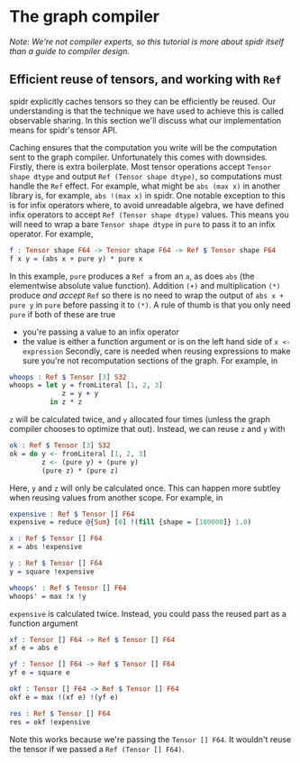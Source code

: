 <!--
Copyright 2023 Joel Berkeley

Licensed under the Apache License, Version 2.0 (the "License");
you may not use this file except in compliance with the License.
You may obtain a copy of the License at

    http://www.apache.org/licenses/LICENSE-2.0

Unless required by applicable law or agreed to in writing, software
distributed under the License is distributed on an "AS IS" BASIS,
WITHOUT WARRANTIES OR CONDITIONS OF ANY KIND, either express or implied.
See the License for the specific language governing permissions and
limitations under the License.
-->
# The graph compiler

_Note: We're not compiler experts, so this tutorial is more about spidr itself than a guide to compiler design._

## Efficient reuse of tensors, and working with `Ref`

spidr explicitly caches tensors so they can be efficiently be reused. Our understanding is that the technique we have used to achieve this is called observable sharing. In this section we'll discuss what our implementation means for spidr's tensor API.

Caching ensures that the computation you write will be the computation sent to the graph compiler. Unfortunately this comes with downsides. Firstly, there is extra boilerplate. Most tensor operations accept `Tensor shape dtype` and output `Ref (Tensor shape dtype)`, so computations must handle the `Ref` effect. For example, what might be `abs (max x)` in another library is, for example, `abs !(max x)` in spidr. One notable exception to this is for infix operators where, to avoid unreadable algebra, we have defined infix operators to accept `Ref (Tensor shape dtype)` values. This means you will need to wrap a bare `Tensor shape dtype` in `pure` to pass it to an infix operator. For example,
<!-- idris
import Literal
import Tensor
-->
```idris
f : Tensor shape F64 -> Tensor shape F64 -> Ref $ Tensor shape F64
f x y = (abs x + pure y) * pure x
```
In this example, `pure` produces a `Ref a` from an `a`, as does `abs` (the elementwise absolute value function). Addition `(+)` and multiplication `(*)` produce _and accept_ `Ref` so there is no need to wrap the output of `abs x + pure y` in `pure` before passing it to `(*)`. A rule of thumb is that you only need `pure` if both of these are true
* you're passing a value to an infix operator
* the value is either a function argument or is on the left hand side of `x <- expression` Secondly, care is needed when reusing expressions to make sure you're not recomputation sections of the graph. For example, in
```idris
whoops : Ref $ Tensor [3] S32
whoops = let y = fromLiteral [1, 2, 3]
             z = y + y
          in z * z
```
`z` will be calculated twice, and `y` allocated four times (unless the graph compiler chooses to optimize that out). Instead, we can reuse `z` and `y` with
```idris
ok : Ref $ Tensor [3] S32
ok = do y <- fromLiteral [1, 2, 3]
        z <- (pure y) + (pure y)
        (pure z) * (pure z)
```
Here, `y` and `z` will only be calculated once. This can happen more subtley when reusing values from another scope. For example, in
```idris
expensive : Ref $ Tensor [] F64
expensive = reduce @{Sum} [0] !(fill {shape = [100000]} 1.0)

x : Ref $ Tensor [] F64
x = abs !expensive

y : Ref $ Tensor [] F64
y = square !expensive

whoops' : Ref $ Tensor [] F64
whoops' = max !x !y
```
`expensive` is calculated twice. Instead, you could pass the reused part as a function argument
```idris
xf : Tensor [] F64 -> Ref $ Tensor [] F64
xf e = abs e

yf : Tensor [] F64 -> Ref $ Tensor [] F64
yf e = square e

okf : Tensor [] F64 -> Ref $ Tensor [] F64
okf e = max !(xf e) !(yf e)

res : Ref $ Tensor [] F64
res = okf !expensive
```
Note this works because we're passing the `Tensor [] F64`. It wouldn't reuse the tensor if we passed a `Ref (Tensor [] F64)`.
